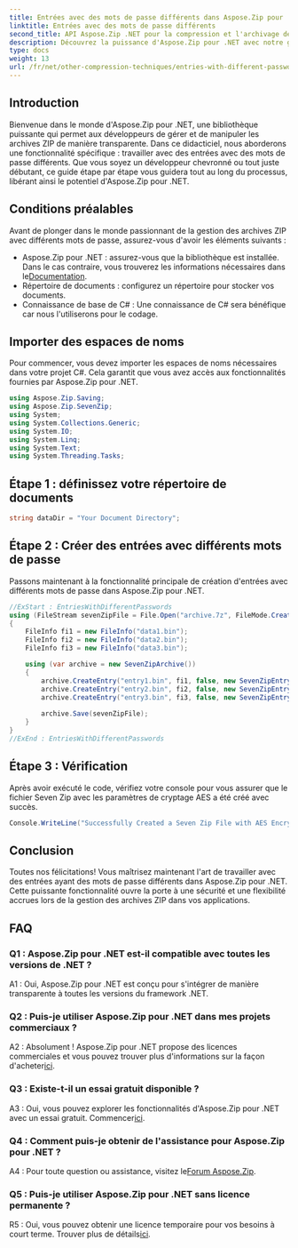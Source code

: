 ```yaml
---
title: Entrées avec des mots de passe différents dans Aspose.Zip pour .NET
linktitle: Entrées avec des mots de passe différents
second_title: API Aspose.Zip .NET pour la compression et l'archivage de fichiers
description: Découvrez la puissance d'Aspose.Zip pour .NET avec notre guide étape par étape sur la gestion des archives ZIP avec différents mots de passe. Améliorez la sécurité et la flexibilité de vos applications.
type: docs
weight: 13
url: /fr/net/other-compression-techniques/entries-with-different-passwords/
---
```

## Introduction

Bienvenue dans le monde d'Aspose.Zip pour .NET, une bibliothèque puissante qui permet aux développeurs de gérer et de manipuler les archives ZIP de manière transparente. Dans ce didacticiel, nous aborderons une fonctionnalité spécifique : travailler avec des entrées avec des mots de passe différents. Que vous soyez un développeur chevronné ou tout juste débutant, ce guide étape par étape vous guidera tout au long du processus, libérant ainsi le potentiel d'Aspose.Zip pour .NET.

## Conditions préalables

Avant de plonger dans le monde passionnant de la gestion des archives ZIP avec différents mots de passe, assurez-vous d'avoir les éléments suivants :

-  Aspose.Zip pour .NET : assurez-vous que la bibliothèque est installée. Dans le cas contraire, vous trouverez les informations nécessaires dans le[Documentation](https://reference.aspose.com/zip/net/).
- Répertoire de documents : configurez un répertoire pour stocker vos documents.
- Connaissance de base de C# : Une connaissance de C# sera bénéfique car nous l'utiliserons pour le codage.

## Importer des espaces de noms

Pour commencer, vous devez importer les espaces de noms nécessaires dans votre projet C#. Cela garantit que vous avez accès aux fonctionnalités fournies par Aspose.Zip pour .NET.

```csharp
using Aspose.Zip.Saving;
using Aspose.Zip.SevenZip;
using System;
using System.Collections.Generic;
using System.IO;
using System.Linq;
using System.Text;
using System.Threading.Tasks;
```

## Étape 1 : définissez votre répertoire de documents

```csharp
string dataDir = "Your Document Directory";
```

## Étape 2 : Créer des entrées avec différents mots de passe

Passons maintenant à la fonctionnalité principale de création d'entrées avec différents mots de passe dans Aspose.Zip pour .NET.

```csharp
//ExStart : EntriesWithDifferentPasswords
using (FileStream sevenZipFile = File.Open("archive.7z", FileMode.Create))
{
    FileInfo fi1 = new FileInfo("data1.bin");
    FileInfo fi2 = new FileInfo("data2.bin");
    FileInfo fi3 = new FileInfo("data3.bin");

    using (var archive = new SevenZipArchive())
    {
        archive.CreateEntry("entry1.bin", fi1, false, new SevenZipEntrySettings(new SevenZipStoreCompressionSettings(), new SevenZipAESEncryptionSettings("test1")));
        archive.CreateEntry("entry2.bin", fi2, false, new SevenZipEntrySettings(new SevenZipStoreCompressionSettings(), new SevenZipAESEncryptionSettings("test2")));
        archive.CreateEntry("entry3.bin", fi3, false, new SevenZipEntrySettings(new SevenZipStoreCompressionSettings(), new SevenZipAESEncryptionSettings("test3")));
        
        archive.Save(sevenZipFile);
    }
}
//ExEnd : EntriesWithDifferentPasswords
```

## Étape 3 : Vérification

Après avoir exécuté le code, vérifiez votre console pour vous assurer que le fichier Seven Zip avec les paramètres de cryptage AES a été créé avec succès.

```csharp
Console.WriteLine("Successfully Created a Seven Zip File with AES Encryption Settings");
```

## Conclusion

Toutes nos félicitations! Vous maîtrisez maintenant l'art de travailler avec des entrées ayant des mots de passe différents dans Aspose.Zip pour .NET. Cette puissante fonctionnalité ouvre la porte à une sécurité et une flexibilité accrues lors de la gestion des archives ZIP dans vos applications.

## FAQ

### Q1 : Aspose.Zip pour .NET est-il compatible avec toutes les versions de .NET ?

A1 : Oui, Aspose.Zip pour .NET est conçu pour s'intégrer de manière transparente à toutes les versions du framework .NET.

### Q2 : Puis-je utiliser Aspose.Zip pour .NET dans mes projets commerciaux ?

A2 : Absolument ! Aspose.Zip pour .NET propose des licences commerciales et vous pouvez trouver plus d'informations sur la façon d'acheter[ici](https://purchase.aspose.com/buy).

### Q3 : Existe-t-il un essai gratuit disponible ?

 A3 : Oui, vous pouvez explorer les fonctionnalités d'Aspose.Zip pour .NET avec un essai gratuit. Commencer[ici](https://releases.aspose.com/).

### Q4 : Comment puis-je obtenir de l'assistance pour Aspose.Zip pour .NET ?

 A4 : Pour toute question ou assistance, visitez le[Forum Aspose.Zip](https://forum.aspose.com/c/zip/37).

### Q5 : Puis-je utiliser Aspose.Zip pour .NET sans licence permanente ?

 R5 : Oui, vous pouvez obtenir une licence temporaire pour vos besoins à court terme. Trouver plus de détails[ici](https://purchase.aspose.com/temporary-license/).
